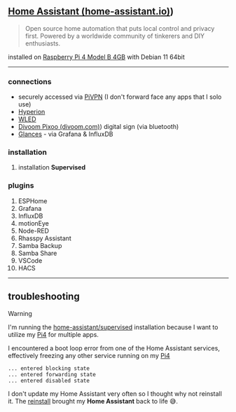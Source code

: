 ## [Home Assistant (home-assistant.io)](home-assistant.io))

> Open source home automation that puts local control and privacy first. Powered by a worldwide community of tinkerers and DIY enthusiasts.

installed on [Raspberry Pi 4 Model B  4GB](https://www.raspberrypi.com/products/raspberry-pi-4-model-b/) with Debian 11 64bit

---

### connections
- securely accessed via [PiVPN](📁developer/Home%20Lab%20🏠/PiVPN.md) (I don't forward face any apps that I solo use)
- [Hyperion](📁developer/Home%20Lab%20🏠/Hyperion.md)
- [WLED](📁developer/Home%20Lab%20🏠/WLED.md)
- [Divoom Pixoo (divoom.com)](divoom.com)) digital sign (via bluetooth)
- [Glances](📁developer/Home%20Lab%20🏠/Glances.md) - via Grafana & InfluxDB

### installation 
1. installation **Supervised** [](https://www.home-assistant.io/installation/linux#install-home-assistant-supervised)

### plugins
1. ESPHome
2. Grafana
3. InfluxDB
4. motionEye
5. Node-RED
6. Rhasspy Assistant
7. Samba Backup
8. Samba Share
9. VSCode
10. HACS

---

## troubleshooting 
> [!warning]
> I'm running the [home-assistant/supervised](https://github.com/home-assistant/supervised-installer) installation because I want to utilize my [Pi4](📁developer/Hardware/Pi4.md) for multiple apps.
> 
> I encountered a boot loop error from one of the Home Assistant services, effectively freezing any other service running on my [Pi4](📁developer/Hardware/Pi4.md)

```shell
... entered blocking state
... entered forwarding state
... entered disabled state
```

I don't update my Home Assistant very often so I thought why not reinstall it. The [reinstall](https://github.com/home-assistant/supervised-installer)  brought my **Home Assistant** back to life 😅. 
